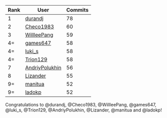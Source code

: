 | Rank | User | Commits |
|------|------|---------|
|1|[durandj](https://github.com/durandj)|78|
|2|[Checo1983](https://github.com/Checo1983)|60|
|3|[WillleePang](https://github.com/WillleePang)|59|
|4=|[games647](https://github.com/games647)|58|
|4=|[luki_s](https://github.com/luki_s)|58|
|4=|[Trion129](https://github.com/Trion129)|58|
|7|[AndriyPolukhin](https://github.com/AndriyPolukhin)|56|
|8|[Lizander](https://github.com/Lizander)|55|
|9=|[manitua](https://github.com/manitua)|52|
|9=|[ladokp](https://github.com/ladokp)|52|

Congratulations to @durandj, @Checo1983, @WillleePang, @games647, @luki_s, @Trion129, @AndriyPolukhin, @Lizander, @manitua and @ladokp!
